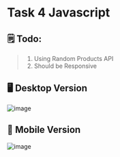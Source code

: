 # Task 4 Javascript

## 🗒️ Todo:

> 1. Using Random Products API
> 2. Should be Responsive

## 🖥️ Desktop Version
![image](https://github.com/sampath99999/CodeSchool-2.0-Batch-1/assets/112122835/11130ee4-ed52-43f1-8c42-069a26574294)

## 📱 Mobile Version
![image](https://github.com/sampath99999/CodeSchool-2.0-Batch-1/assets/112122835/14654863-8017-4f4a-8f21-81b8dbd08997)
